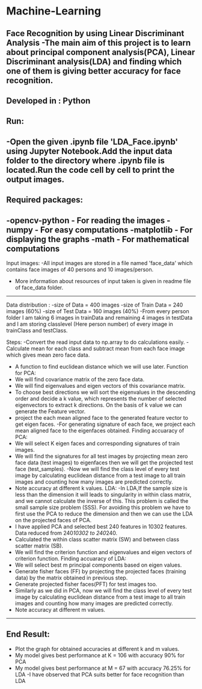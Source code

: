 # Machine-Learning
Face Recognition by using Linear Discriminant Analysis
-The main aim of this project is to learn about principal component analysis(PCA), Linear Discriminant analysis(LDA) and finding which one of them is giving better accuracy for face recognition.
-----------------------------------------------
Developed in : Python
-----------------------------------------------
Run:
-----------------------------------------------
-Open the given .ipynb file 'LDA_Face.ipynb' using Jupyter Notebook.Add the input data folder to the directory where .ipynb file is located.Run the code cell by cell to print the output images.
---------------------------------------------
Required packages:
------------------------------------------------
-opencv-python  -  For reading the images 
-numpy 	       -  For easy computations
-matplotlib       -  For displaying the graphs
-math            -  For mathematical computations
-----------------------------------------------
Input images:
-All input images are stored in a file named 'face_data' which contains face images of 40 persons and 10 images/person.
- More information about resources of input taken is given in readme file of face_data folder.
---------------------------------------------------------------
Data distribution :
-size of Data =  400 images
-size of Train Data =  240 images (60%)
-size of Test Data =  160 images (40%)
-From every person folder I am taking 6 images in trainData and remaining 4 images in testData and I am storing classlevel (Here person number) of every image in trainClass and testClass.

Steps:
-Convert the read input data to np.array to do calculations easily.
-Calculate mean for each class and subtract mean from each face image which gives mean zero face data.
- A function to find euclidean distance which we will use later.
Function for PCA:
- We will find covariance matrix of the zero face data.
- We will find eigenvalues and eigen vectors of this covariance matrix.
- To choose best directions we will sort the eigenvalues in the descending order and decide a k value, which represents the number of selected eigenvectors to extract k directions. On the basis of k value we can generate the Feature vector.
- project the each mean aligned face to the generated feature vector to get eigen faces.
-For generating signature of each face, we project each mean aligned face to the eigenfaces obtained.
Finding accuaracy of PCA:
- We will select K eigen faces and corresponding signatures of train images.
- We will find the signatures for all test images by projecting mean zero face data (test images) to eigenfaces then we will get the projected test face (test_samples).
-Now we will find the class level of every test image by calculating euclidean distance  from a test image to all train images and counting how many images are predicted correctly.
- Note accuracy at different k values.
LDA:
-In LDA,If the sample size is less than the dimension it will leads to singularity in within class matrix, and we cannot calculate the inverse of this. This problem is called the small sample size problem (SSS). For avoiding this problem we have to first use the PCA  to reduce the dimension and then we can use the LDA on the projected faces of PCA.
- I have applied PCA and selected best 240 features in 10302 features. Data reduced from 240*10302 to 240*240.
- Calculated the within class scatter matrix (SW)  and between class scatter matrix (SB).
- We will find the criterion function and eigenvalues and eigen vectors of criterion function.
Finding accuaracy of LDA:
- We will select best m principal components based on eigen values.
- Generate fisher faces (FF) by projecting the projected faces (training data) by the matrix obtained in previous step.
- Generate projected fisher faces(PFT) for test images too.
- Similarly as we did in PCA, now we will find the class level of every test image by calculating euclidean distance  from a test image to all train images and counting how many images are predicted correctly.
- Note accuracy at different m values.
--------------------------------------
End Result:
--------------------------------------
- Plot the graph for obtained accuracies at different k and m values.
- My model gives best performance at K = 106 with accuracy 90% for PCA
- My model gives best performance at M =  67 with accuracy 76.25% for LDA
-I have observed that PCA suits better for face recognition than LDA
